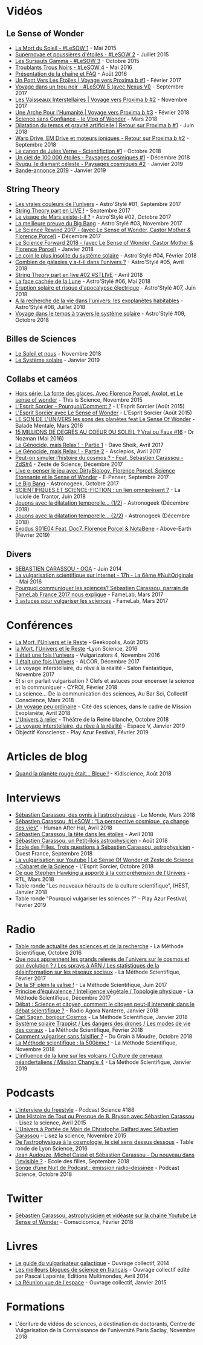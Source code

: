 # Vidéos

## Le Sense of Wonder

- [La Mort du Soleil - #LeSOW 1](https://youtu.be/cRY0jJYVyDc) - Mai 2015
- [Supernovae et poussières d'étoiles - #LeSOW 2](https://youtu.be/64f2MEM67Qg) - Juillet 2015
- [Les Sursauts Gamma - #LeSOW 3](https://youtu.be/Oos-xlhJLuQ) - Octobre 2015
- [Troublants Trous Noirs - #LeSOW 4](https://youtu.be/fpnuXzf9s04) - Mai 2016
- [Présentation de la chaîne et FAQ](https://youtu.be/yotAgqmfBbk) - Août 2016
- [Un Pont Vers Les Étoiles | Voyage vers Proxima b #1](https://youtu.be/AC90A02xKqA) - Février 2017
- [Voyage dans un trou noir - #LeSOW 5 (avec Nexus VI)](https://youtu.be/RwlMp_RYOC8) - Septembre 2017
- [Les Vaisseaux Interstellaires | Voyage vers Proxima b #2](https://youtu.be/i6rFIQ6UkR4) - Novembre 2017
- [Une Arche Pour l'Humanité | Voyage vers Proxima b #3](https://youtu.be/E1bmnyD8vNI) - Février 2018
- [Science sans Confiance - le Vlog of Wonder](https://youtu.be/i96BVL6zSTk) - Mars 2018
- [Dilatation du temps et gravité artificielle | Retour sur Proxima b #1](https://youtu.be/xWbzNHEbUIs) - Juin 2018
- [Warp Drive, EM Drive et moteurs ioniques - Retour sur Proxima b #2](https://youtu.be/QoPuz2Avh-s) - Septembre 2018
- [Le canon de Jules Verne - Scientifiction #1](https://youtu.be/YXJVS7xeh8c) - Octobre 2018
- [Un ciel de 100 000 étoiles - Paysages cosmiques #1](https://youtu.be/AbvCRpO2pEc) - Décembre 2018
- [Ryugu, le diamant céleste - Paysages cosmiques #2](https://youtu.be/GiEr1Q_tu_A) - Janvier 2019
- [Bande-annonce 2019](https://youtu.be/QWKRVYsr5eI) - Janvier 2019

## String Theory

- [Les vraies couleurs de l'univers](https://youtu.be/UInGLnoTKsY) - Astro'Stylé #01, Septembre 2017
- [String Theory part en LIVE !](https://youtu.be/EiwaLHgvPv4) - Septembre 2017
- [Le visage de Mars existe-t-il ?](https://youtu.be/fFJjroq_lhU) - Astro'Stylé #02, Octobre 2017
- [La meilleure preuve du Big Bang](https://youtu.be/OnZI9BuVwA4) - Astro'Stylé #03, Novembre 2017
- [Le Science Rewind 2017 - (avec Le Sense of Wonder, Castor Mother & Florence Porcel)](https://youtu.be/4f-Dg_k5328) - Décembre 2017
- [Le Science Forward 2018 - (avec Le Sense of Wonder, Castor Mother & Florence Porcel)](https://youtu.be/i9vs5SlRgx8) - Janvier 2018
- [Le coin le plus insolite du système solaire](https://youtu.be/Nw9XSx4dWVE) - Astro'Stylé #04, Février 2018
- [Combien de galaxies y a-t-il dans l'univers ?](https://youtu.be/QrvNUdyogpQ) - Astro'Stylé #05, Avril 2018
- [String Theory part en live #02 #STLIVE](https://youtu.be/xL7U3pnS1KQ) - Avril 2018
- [La face cachée de la Lune](https://youtu.be/7X0qNmQJE3w) - Astro'Stylé #06, Mai 2018
- [Éruption solaire et risque d'apocalypse électrique](https://youtu.be/opsVEWwI0hs) - Astro'Stylé #07, Juin 2018
- [A la recherche de la vie dans l'univers: les exoplanètes habitables](https://youtu.be/LNS3c7SXLzo) - Astro'Stylé #08, Juillet 2018
- [Voyage dans le temps à travers le système solaire](https://youtu.be/QWmtpJQzy-g) - Astro'Stylé #09, Octobre 2018

## Billes de Sciences

- [Le Soleil et nous](https://youtu.be/qgbPiKudNKs) - Novembre 2018 
- [Le Système solaire](https://youtu.be/4cBg6vrimfI) - Janvier 2019

## Collabs et caméos

- [Hors série: La fonte des glaces. Avec Florence Porcel, Axolot, et Le sense of wonder](https://youtu.be/syL0pw3Ct-g) - This is Science, Novembre 2015
- [L’Esprit Sorcier - Pourquoi/Comment ?](https://youtu.be/lqx4OT8ftdg) - L'Esprit Sorcier (Août 2015)
- [L'Esprit Sorcier avec Le Sense of Wonder](https://youtu.be/gIL_mAucrGA) - L'Esprit Sorcier (Août 2015)
- [LE SON DE L'UNIVERS les sons des planètes feat Le Sense Of Wonder](https://youtu.be/O4Wa9vc69ew) - Balade Mentale, Mars 2016
- [15 MILLIONS DE DEGRÉS AU COEUR DU SOLEIL ? Vrai ou Faux #16](https://youtu.be/sxoiD4BwiOk) - Dr Nozman (Mai 2016)
- [Le Génocide, mais Relax ! - Partie 1](https://youtu.be/u1z16qyRxLs) - Dave Sheik, Avril 2017
- [Le Génocide, mais Relax ! - Partie 2](https://youtu.be/8acG4JFcSqY) - Asclepios, Avril 2017
- [Peut-on simuler l’histoire du cosmos ? - Feat. Sebastien Carassou - ZdS#4](https://youtu.be/CtCK75lfE7A) - Zeste de Science, Décembre 2017
- [Live e-penser le jeu avec DirtyBiology, Florence Porcel, Science Etonnante et le Sense of Wonder](https://youtu.be/zO-cRBrH5ZU) - E-Penser, Septembre 2017
- [Le Big Bang](https://youtu.be/XMKfLkXHSkc) - Astronogeek, Octobre 2017
- [SCIENTIFIQUES ET SCIENCE-FICTION : un lien omniprésent ?](https://www.youtube.com/watch?v=xYcWwCE15uc) - La luciole de Trantor, Juin 2018
- [Jouons avec la dilatation temporelle... (1/2)](https://youtu.be/RPbs4G4ZYFU) - Astronogeek (Décembre 2018)
- [Jouons avec la dilatation temporelle... (2/2)](https://youtu.be/WL71EXXG_b8?list=WL) - Astronogeek (Décembre 2018)
- [Exodus S01E04 Feat. Doc7, Florence Porcel & NotaBene](https://youtu.be/GRA7qM-7c8c) - Above-Earth (Février 2019)

## Divers

- [SEBASTIEN CARASSOU - OOA](https://youtu.be/_liHAQmkyy8) - Juin 2014
- [La vulgarisation scientifique sur Internet - 17h - La 6ème #NuitOriginale](https://youtu.be/fATge4JpG5A?list=WL) - Mai 2016
- [Pourquoi communiquer les sciences? Sébastien Carassou, parrain de FameLab France 2017 nous explique](https://youtu.be/d67U2hz-tdk) - FameLab, Mars 2017
- [5 astuces pour vulgariser les sciences](https://youtu.be/FfsUUoRxtas) - FameLab, Mars 2017

# Conférences

- [La Mort, l'Univers et le Reste](https://youtu.be/oZr9nY5i0uI) - Geekopolis, Août 2015
- [la Mort, l’Univers et le Reste](https://youtu.be/-vbhvV2qJGw) -Lyon Science, 2016
- [Il était une fois l'univers](http://www.ens-lyon.fr/evenement/lecole/vulgarizators-4) - Vulgarizators 4, Novembre 2016
- [Il était une fois l'univers](https://www.alcor.asso.u-psud.fr/event/conference-de-sebastien-carassou-jeudi-8-decembre/) - ALCOR, Décembre 2017
- Le voyage interstellaire, du rêve à la réalité - Salon Fantastique, Novembre 2017
- Et si on parlait vulgarisation ? Clefs et astuces pour encenser la science et la communiquer - CYROI, Février 2018
- La science... De la communication des sciences, Au Bar Sci, Collectif Conscience, Mars 2018
- [Un voyage peu ordinaire](https://www.obspm.fr/spip.php?page=imprimer&id_article=3807) - Cité des sciences, dans le cadre de Mission Exoplanète, Avril 2018
- [L'Univers à relier](https://www.sfpnet.fr/piece-de-theatre-galilee-le-mecano-et-conference-de-sebastien-carassou) - Théâtre de la Reine blanche, Octobre 2018
- [Le voyage interstellaire, du rêve à la réalité](https://urlz.fr/8BOQ) - Espace V, Janvier 2019
- Objectif Konsciensz - Play Azur Festival, Février 2019

# Articles de blog

- [Quand la planète rouge était… Bleue !](http://kidiscience.cafe-sciences.org/articles/quand-la-planete-rouge-etait-bleue/) - Kidiscience, Août 2018

# Interviews

- [Sébastien Carassou, des ovnis à l’astrophysique](https://www.lemonde.fr/sciences/article/2018/03/21/sebastien-carassou-des-ovnis-a-l-astrophysique_5274144_1650684.html) - Le Monde, Mars 2018
- [Sébastien Carassou, #LeSOW : “La perspective cosmique, ça change des vies”](https://www.humanafterhal.com/itw-sebastien-carassou-senseofwonder-science-et-fiction/) - Human After Hal, Avril 2018
- [Sébastien Carassou, la tête dans les étoiles](https://i.imgur.com/ZR6FhHU.png) - Avril 2018
- [Sébastien Carassou, un Petit-îlois astrophysicien](https://i.imgur.com/IzSoSfG.jpg) - Août 2018
- [École des Filles. Trois questions à Sébastien Carassou, astrophysicien](https://www.ouest-france.fr/bretagne/ecole-des-filles-trois-questions-sebastien-carassou-astrophysicien-5945475) - Ouest France, Septembre 2018
- [La vulgarisation sur Youtube | Le Sense Of Wonder et Zeste de Science - Cabaret de la Science](https://youtu.be/lqlrbVk9VO4) - L'Esprit Sorcier, Octobre 2018
- [Ce que Stephen Hawking a apporté à la compréhension de l'Univers](https://www.rtl.fr/actu/futur/ce-que-stephen-hawking-a-apporte-a-la-comprehension-de-l-univers-7792621001) - RTL, Mars 2018
- Table ronde "Les nouveaux héraults de la culture scientifique", IHEST, Janvier 2018
- Table ronde "Pourquoi vulgariser les sciences ?" - Play Azur Festival, Février 2019

# Radio

- [Table ronde actualité des sciences et de la recherche](https://www.franceculture.fr/emissions/la-methode-scientifique/la-methode-scientifique-table-ronde-actualite-des-sciences-et-de) - La Méthode Scientifique, Octobre 2016
- [Que nous apprennent les grands relevés de l'univers sur le cosmos et son évolution ? / Les sprays à ARN / Les statistiques de la désinformation sur les réseaux sociaux](https://www.franceculture.fr/emissions/la-methode-scientifique/table-ronde-que-nous-apprennent-les-grands-releves-de-lunivers-sur) - La Méthode Scientifique, Février 2017
- [De la SF plein la valise !](https://www.franceculture.fr/emissions/la-methode-scientifique/de-la-sf-plein-la-valise) - La Méthode Scientifique, Juin 2017
- [Principe d’équivalence / Intelligence végétale / Topologie physique](https://www.franceculture.fr/emissions/la-methode-scientifique/la-methode-scientifique-vendredi-8-decembre-2017) - La Méthode Scientifique, Décembre 2017
- [Débat : Science et citoyen, comment le citoyen peut-il intervenir dans le débat scientifique ?](https://radioagora-nanterre.fr/broadcast/8071-6-D%C3%A9bat-Science-et-citoyen-comment-le-citoyen-peut-il-intervenir-dans-le-d%C3%A9bat-scientifique) - Radio Agora Nanterre, Janvier 2018
- [Carl Sagan, bonjour Cosmos](https://www.franceculture.fr/emissions/la-methode-scientifique/la-methode-scientifique-jeudi-18-janvier-2018) - La Méthode Scientifique, Janvier 2018
- [Système solaire Trappist / Les dangers des drones / Les modes de vie des coraux](https://www.franceculture.fr/emissions/la-methode-scientifique/la-methode-scientifique-du-vendredi-23-fevrier-2018) - La Méthode Scientifique, Février 2018
- [Comment vulgariser sans falsifier ?](https://www.franceculture.fr/emissions/du-grain-a-moudre/du-grain-a-moudre-du-jeudi-11-octobre-2018) - Du Grain à Moudre, Octobre 2018
- [La Méthode scientifique : la 500ème !](https://www.franceculture.fr/emissions/la-methode-scientifique/la-methode-scientifique-du-vendredi-16-novembre-2018) - La Méthode Scientifique, Novembre 2018
- [L’influence de la lune sur les volcans / Culture de cerveaux néandertaliens / Mission Chang'e 4](https://www.franceculture.fr/emissions/la-methode-scientifique/la-methode-scientifique-du-vendredi-04-janvier-2019) - La Méthode Scientifique, Janvier 2019

# Podcasts

- [L’interview du freestyle](https://www.podcastscience.fm/emission/2014/10/12/podcast-science-188-freestyle-8/) - Podcast Science #188
- [Une Histoire de Tout ou Presque de B. Bryson avec Sébastien Carassou](https://podtail.com/podcast/lisez-la-science/lisezlascience-13-une-histoire-de-tout-ou-presque-/) - Lisez la science, Avril 2015
- [L’Univers à Portée de Main de Christophe Galfard avec Sébastien Carassou](https://lisezlascience.wordpress.com/2015/11/29/lisezlascience-17-lunivers-a-portee-de-main-de-christophe-galfard-avec-sebastien-carassou/) - Lisez la science, Novembre 2015
- [De l’astrophysique à la cosmologie, le ciel sens dessus dessous](https://www.podcastscience.fm/emission/2017/02/28/podcast-science-284-les-tables-rondes-de-lyon-science-2016/) - Table ronde de Lyon Science, 2016
- [Jean Audouze, Michel Cassé et Sébastien Carassou - Du nouveau dans l'invisible ?](https://podtail.com/da/podcast/l-ete-des-13-dimanches/jean-audouze-michel-casse-et-sebastien-carassou-du/) - Ecole des filles, Septembre 2018
- [Songe d’une Nuit de Podcast : émission radio-dessinée](https://www.podcastscience.fm/annonces/2018/09/10/songe-dune-nuit-de-podcast-emission-radio-dessinee/) - Podcast Science, Octobre 2018

# Twitter

- [Sébastien Carassou, astrophysicien et vidéaste sur la chaine Youtube Le Sense of Wonder](http://comscicomca.org/2018/02/11/sebastien-carassou-astrophysicien-et-videaste-sur-la-chaine-youtube-le-sense-of-wonder/) - Comscicomca, Février 2018

# Livres

- [Le guide du vulgarisateur galactique](https://collectifconscience.org/Le-Guide-du-Vulgarisateur-Galactique.pdf) - Ouvrage collectif, 2014
- [Les meilleurs blogues de science en français](http://editionsmultimondes.com/livre/les-meilleurs-blogues-de-science-en-francais-1/) - Ouvrage collectif édité par Pascal Lapointe, Editions Multimondes, Avril 2014
- [La Réunion vue de l'espace](https://youtu.be/FnPUTIU1IVY) - Ouvrage collectif, Janvier 2015

# Formations

- L'écriture de vidéos de sciences, à destination de doctorants, Centre de Vulgarisation de la Connaissance de l'université Paris Saclay, Novembre 2018
